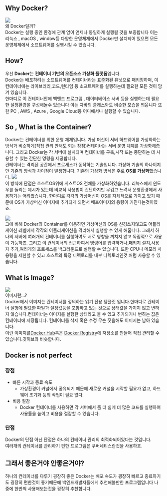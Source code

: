 ## Why Docker?

![](https://blog.kakaocdn.net/dn/sR4My/btqz8wxoCbE/l7xGjsuNK3frByQm6PWd60/img.png)  
왜 Docker일까?  
Docker는 실행 중인 환경에 관계 없이 언제나 동일하게 실행될 것을 보증합니다 이는 리눅스 , macOS , window등 다양한 운영체제에서 Docker만 설치되어 있으면 모든 운영체제에서 소프트웨어를 실행시킬 수 있습니다.

## How?

우선 **Docker**는 **컨테이너 기반의 오픈소스 가상화 플랫폼**입니다.  
Docker는 배포하려는 소프트웨어를 컨테이너라는 표준화된 유닛으로 패키징하며, 이 컨테이너에는 라이브러리,코드,런타임 등 소프트웨어를 실행하는데 필요한 모든 것이 담겨 있습니다.  
한마디로 이 컨테이너안에 백엔드 프로그램 , 데이터베이스 서버 등을 실행하는데 필요한 설정환경을 구성해놀수 있습니다 이는 자바의 클래스와도 비슷한 모습을 띄웁니다 또한 PC , AWS , Azure , Google Cloud등 어디에서나 실행할 수 있습니다.

## So , What is the Container?

Docker는 컨테이너를 위한 운영 체제입니다. 가상 머신이 서버 하드웨어를 가상화하는 방식과 비슷하게(직접 관리 안해도 되는 장점)컨테이너는 서버 운영 체제를 가상화해줍니다. 그리고 Docker는 각 서버에 설치되며 컨테이너를 구축,시작 또는 중단하는 데 사용할 수 있는 간단한 명령을 제공합니다.  
컨테이너는 격리된 공간에서 프로세스가 동작하는 기술입니다. 가상화 기술의 하나이지만 기존의 방식과 차이점이 발생합니다. 기존의 가상화 방식은 주로 **OS를 가상화**했습니다.
![](https://blog.kakaocdn.net/dn/bZ7WUJ/btqz8vZvYHO/5pF1Hx5bN6EiOfyj2I6QX0/img.png)  
이 방식에 단점은 호스트OS위에 게스트OS 전체를 가상화하였습니다. 리눅스에서 윈도우를 돌리는 예시가 있는데 비교적 사용법이 간단하지만 무겁고 느려서 운영환경에서 사용하기는 어려웠습니다. 한마디로 각각의 가상머신이 OS를 자체적으로 가지고 있기 때문에 OS가 가상머신 이미지에 추가되게 되면서 배포이미지의 용량이 커진다는것이였죠.

![](https://img1.daumcdn.net/thumb/R1280x0/?scode=mtistory2&fname=https%3A%2F%2Fblog.kakaocdn.net%2Fdn%2Fb2ei77%2Fbtqz8m9yq5P%2Fv4xuv1ZNy10KoTQyQka7AK%2Fimg.png)  
그에 비해 Docker의 Container를 이용하면 가상머신의 OS를 신경쓰지않고도 어플리케이션 레벨에서 각각의 어플리케이션을 격리해서 실행할 수 있게 해줍니다. 그래서 하나의 서버에 여러개의 컨테이너를 실행하여도 서로 영향을 끼치지 않고 독립적으로 사용이 가능하죠. 그리고 이 컨테이너의 접근하여서 명령어를 입력하거나,패키지 설치,사용자 추가,여러개의 프로세스를 백그라운드로 실행할 수 있습니다. 또한 CPU나 메모리 사용량을 제한할 수 있고 호스트의 특정 디렉토리를 내부 디렉토리인것 처럼 사용할 수 있습니다.

## What is Image?

![](https://img1.daumcdn.net/thumb/R1280x0/?scode=mtistory2&fname=https%3A%2F%2Fblog.kakaocdn.net%2Fdn%2FR0SS7%2Fbtqz7pGa0pP%2FSzVDGk1VyiTcUuOkK74gCk%2Fimg.png)  
이미지란...?  
Docker에서 이미지는 컨테이너를 정의하는 읽기 전용 템플릿 입니다.한마디로 컨테이너 실행에 필요한 파일과 설정값등을 포함하고 있는 것으로 상태값을 가지지 않고 변하지 않습니다.컨테이너는 이미지를 실행한 상태라고 볼 수 있고 추가되거나 변하는 값은 컨테이너에 저장됩니다. 컨테이너를 삭제 혹은 수정 무슨 짓을해도 이미지는 남아 있습니다.  
이런 이미지를[Docker Hub](https://hub.docker.com/)혹은 [Docker Registry](https://docs.docker.com/registry/)에 저장소를 만들어 직접 관리할 수 있습니다.깃허브와 비슷합니다.

## Docker is not perfect

### 장점

- 빠른 시작과 종료 속도
  - 가상환경이 커널에서 공유되기 때문에 새로운 커널을 시작할 필요가 없고, 하드웨어 초기화 등의 작업이 필요 없다.
- 비용 절감
  - Docker 컨테이너를 사용하면 각 서버에서 좀 더 쉽게 더 많은 코드를 실행하여 사용률을 높이고 비용을 절감할 수 있습니다.

### 단점

Docker의 단점 아닌 단점은 하나의 컨테이너 관리의 최적화되어있다는 것입니다.  
여러개의 컨테이너를 관리하기 편한 프로그램은 쿠버네티스란것을 사용하죠.

## 그래서 좋은거야 안좋은거야?

하나의 컨테이너를 다루기 굉장히 좋은 Docker는 배포 속도가 굉장히 빠르고 종료하기도 굉장히 편한것이 좋기때문에 백엔드개발자들에게 추천해볼만한 프로그램입니다 나중에 한번씩 사용해보는것을 굉장히 추천합니다.
